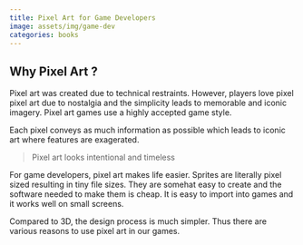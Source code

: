 ```yaml
---
title: Pixel Art for Game Developers
image: assets/img/game-dev
categories: books
---
```


## Why Pixel Art ?

Pixel art was created due to technical restraints. However, players love pixel
pixel art due to nostalgia and the simplicity leads to memorable and iconic
imagery. Pixel art games use a highly accepted game style.

Each pixel conveys as much information as possible which leads to iconic art
where features are exagerated.

> Pixel art looks intentional and timeless

For game developers, pixel art makes life easier. Sprites are literally pixel
sized resulting in tiny file sizes. They are somehat easy to create and the
software needed to make them is cheap. It is easy to import into games and it
works well on small screens.

Compared to 3D, the design process is much simpler. Thus there are various
reasons to use pixel art in our games.
